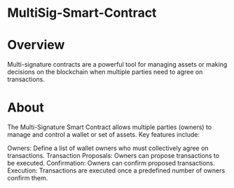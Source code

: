 # MultiSig-Smart-Contract

# Overview

Multi-signature contracts are a powerful tool for managing assets or making decisions on the blockchain when multiple parties need to agree on transactions.

# About
The Multi-Signature Smart Contract allows multiple parties (owners) to manage and control a wallet or set of assets. Key features include:

Owners: Define a list of wallet owners who must collectively agree on transactions.
Transaction Proposals: Owners can propose transactions to be executed.
Confirmation: Owners can confirm proposed transactions.
Execution: Transactions are executed once a predefined number of owners confirm them.
